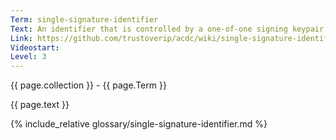 ```yaml
---
Term: single-signature-identifier
Text: An identifier that is controlled by a one-of-one signing keypair
Link: https://github.com/trustoverip/acdc/wiki/single-signature-identifier
Videostart: 
Level: 3
---
```


{{ page.collection }} - {{ page.Term }}

   {{ page.text }}

{% include_relative glossary/single-signature-identifier.md %}
